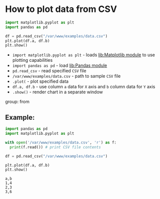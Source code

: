 # How to plot data from CSV

```python
import matplotlib.pyplot as plt
import pandas as pd

df = pd.read_csv("/var/www/examples/data.csv")
plt.plot(df.a, df.b)
plt.show()
```

- `import matplotlib.pyplot as plt` - loads [lib:Matplotlib module](python-matplotlib/how-to-install-matplotlib-python-lib-in-ubuntu-ubuntuversion) to use plotting capabilities
- `import pandas as pd` - load [lib:Pandas module](/python-pandas/how-to-install-pandas)
- `pd.read_csv` - read specified `CSV` file
- `/var/www/examples/data.csv` - path to sample `CSV` file
- `.plot(` - plot specified data
- `df.a, df.b` - use column `a` data for `X` axis and `b` column data for `Y` axis
- `.show()` - render chart in a separate window

group: from

## Example: 
```python
import pandas as pd
import matplotlib.pyplot as plt

with open('/var/www/examples/data.csv', 'r') as f:
  print(f.read()) # print CSV file contents

df = pd.read_csv("/var/www/examples/data.csv")

plt.plot(df.a, df.b)
plt.show()
```
```
a,b
1,4
2,3
3,6


```

